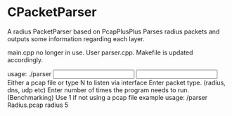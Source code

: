 # CPacketParser
A radius PacketParser based on PcapPlusPlus
Parses radius packets and outputs some information regarding each layer.

main.cpp no longer in use. User parser.cpp. Makefile is updated accordingly.

usage: ./parser <input> <packets> <repetitions>
  <input>       Either a pcap file or type N to listen via interface
  <packet>      Enter packet type. (radius, dns, udp etc)
  <repetitions> Enter number of times the program needs to run. (Benchmarking)
                Use 1 if not using a pcap file
  example usage: /parser Radius.pcap radius 5
